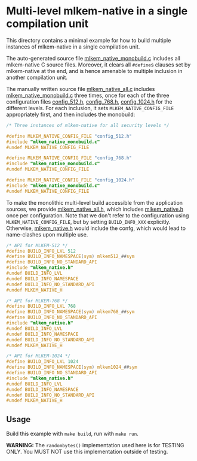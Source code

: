[//]: # (SPDX-License-Identifier: CC-BY-4.0)

# Multi-level mlkem-native in a single compilation unit

This directory contains a minimal example for how to build multiple instances of mlkem-native in a single compilation
unit.

The auto-generated source file [mlkem_native_monobuild.c](mlkem_native_monobuild.c) includes all mlkem-native C source
files. Moreover, it clears all `#define`s clauses set by mlkem-native at the end, and is hence amenable to multiple
inclusion in another compilation unit.

The manually written source file [mlkem_native_all.c](mlkem_native_all.c) includes
[mlkem_native_monobuild.c](mlkem_native_monobuild.c) three times, once for each of the three configuration files
[config_512.h](config_512.h), [config_768.h](config_768.h),
[config_1024.h](config_1024.h) for the different levels. For each inclusion, it sets `MLKEM_NATIVE_CONFIG_FILE`
appropriately first, and then includes the monobuild:
```C
/* Three instances of mlkem-native for all security levels */

#define MLKEM_NATIVE_CONFIG_FILE "config_512.h"
#include "mlkem_native_monobuild.c"
#undef MLKEM_NATIVE_CONFIG_FILE

#define MLKEM_NATIVE_CONFIG_FILE "config_768.h"
#include "mlkem_native_monobuild.c"
#undef MLKEM_NATIVE_CONFIG_FILE

#define MLKEM_NATIVE_CONFIG_FILE "config_1024.h"
#include "mlkem_native_monobuild.c"
#undef MLKEM_NATIVE_CONFIG_FILE
```

To make the monolithic multi-level build accessible from the application sources, we provide
[mlkem_native_all.h](mlkem_native_all.h), which includes [mlkem_native.h](../../mlkem/mlkem_native.h) once per
configuration. Note that we don't refer to the configuration using `MLKEM_NATIVE_CONFIG_FILE`, but by setting
`BUILD_INFO_XXX` explicitly. Otherwise, [mlkem_native.h](../../mlkem/mlkem_native.h) would include the confg, which
would lead to name-clashes upon multiple use.

```C
/* API for MLKEM-512 */
#define BUILD_INFO_LVL 512
#define BUILD_INFO_NAMESPACE(sym) mlkem512_##sym
#define BUILD_INFO_NO_STANDARD_API
#include "mlkem_native.h"
#undef BUILD_INFO_LVL
#undef BUILD_INFO_NAMESPACE
#undef BUILD_INFO_NO_STANDARD_API
#undef MLKEM_NATIVE_H

/* API for MLKEM-768 */
#define BUILD_INFO_LVL 768
#define BUILD_INFO_NAMESPACE(sym) mlkem768_##sym
#define BUILD_INFO_NO_STANDARD_API
#include "mlkem_native.h"
#undef BUILD_INFO_LVL
#undef BUILD_INFO_NAMESPACE
#undef BUILD_INFO_NO_STANDARD_API
#undef MLKEM_NATIVE_H

/* API for MLKEM-1024 */
#define BUILD_INFO_LVL 1024
#define BUILD_INFO_NAMESPACE(sym) mlkem1024_##sym
#define BUILD_INFO_NO_STANDARD_API
#include "mlkem_native.h"
#undef BUILD_INFO_LVL
#undef BUILD_INFO_NAMESPACE
#undef BUILD_INFO_NO_STANDARD_API
#undef MLKEM_NATIVE_H
```

## Usage

Build this example with `make build`, run with `make run`.

**WARNING:** The `randombytes()` implementation used here is for TESTING ONLY. You MUST NOT use this implementation
outside of testing.
